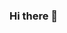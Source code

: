 ### Hi there 👋

<!--
**irmanyazid/irmanyazid** is a ✨ _special_ ✨ repository because its `README.md` (this file) appears on your GitHub profile.

Here are some ideas to get you started:

Know More About Me 😃
🔭 I’m currently practice my problem solving skill in Flutter
🌱 I’m currently learning mobile development with Flutter
👯 I’m looking to collaborate on mobile projects 📱
⚡ Fun fact: I love Indonesian Coffee
